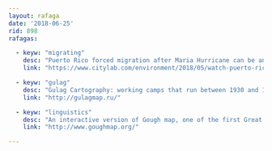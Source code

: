 ```yaml
---
layout: rafaga
date: '2018-06-25'
rid: 898
rafagas:

  - keyw: "migrating"
    desc: "Puerto Rico forced migration after Maria Hurricane can be analyzed using Mobile phones data"
    link: "https://www.citylab.com/environment/2018/05/watch-puerto-ricos-hurricane-migration-via-mobile-phone-data/559889/"

  - keyw: "gulag"
    desc: "Gulag Cartography: working camps that run between 1930 and 1950 at the old Russia state, divided into three categories by purpose"
    link: "http://gulagmap.ru/"

  - keyw: "linguistics"
    desc: "An interactive version of Gough map, one of the first Great Britain maps, as a linguistic map"
    link: "http://www.goughmap.org/"

---
```

